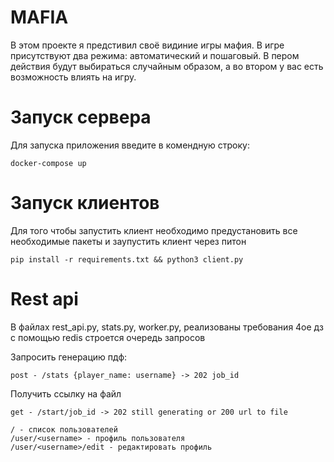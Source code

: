# MAFIA

В этом проекте я предстивил своё видиние игры мафия.
В игре присутствуют два режима: автоматический и пошаговый. 
В пером действия будут выбираться случайным образом, 
а во втором у вас есть возможность влиять на игру. 

# Запуск сервера
Для запуска приложения введите в комендную строку:
```
docker-compose up
```

# Запуск клиентов

Для того чтобы запустить клиент необходимо предустановить все необходимые пакеты и заупустить клиент через питон

```
pip install -r requirements.txt && python3 client.py
```

# Rest api

В файлах rest_api.py, stats.py, worker.py, реализованы требования 4ое дз
с помощью redis строется очередь запросов

Запросить генерацию пдф:
```
post - /stats {player_name: username} -> 202 job_id
```

Получить ссылку на файл
```
get - /start/job_id -> 202 still generating or 200 url to file
```

```
/ - список пользователей
/user/<username> - профиль пользователя
/user/<username>/edit - редактировать профиль
```

